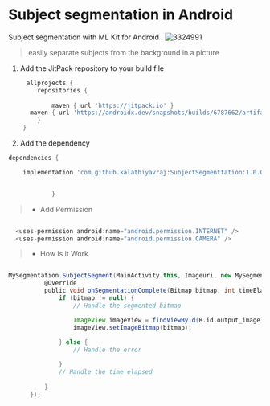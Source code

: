 # Subject segmentation in Android 
Subject segmentation with ML Kit for Android .
![3324991](https://i.postimg.cc/5tPqZ65S/c16c62332915537faea744ce172472fe.jpg)

> easily separate subjects from the background in a picture

1. Add the JitPack repository to your build file

```gradle
     allprojects {
		repositories {
			
			maven { url 'https://jitpack.io' }
      maven { url 'https://androidx.dev/snapshots/builds/6787662/artifacts/repository/' }
		}
	}
 ```
2. Add the dependency

```gradle
dependencies {

	implementation 'com.github.kalathiyavraj:SubjectSegmenttation:1.0.0'


            }
  ```
 > * Add Permission
  ```gradle
  
    <uses-permission android:name="android.permission.INTERNET" />
    <uses-permission android:name="android.permission.CAMERA" />
 ```
 > * How is it Work
  ```gradle
  
  MySegmentation.SubjectSegment(MainActivity.this, Imageuri, new MySegmentation.SegmentationCallback() {
            @Override
            public void onSegmentationComplete(Bitmap bitmap, int timeElapsed, String error) {
                if (bitmap != null) {
                    // Handle the segmented bitmap

                    ImageView imageView = findViewById(R.id.output_image);
                    imageView.setImageBitmap(bitmap);
                   
                } else {
                    // Handle the error

                }
                // Handle the time elapsed
                
            }
        });
 ```
